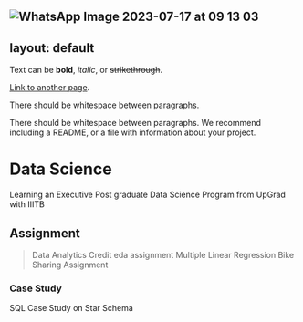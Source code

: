 ![WhatsApp Image 2023-07-17 at 09 13 03](https://github.com/koli-pravin/minimal/assets/154734416/76bffdcf-a2e9-4605-b470-69c1060724fa)
---
layout: default
---

Text can be **bold**, _italic_, or ~~strikethrough~~.

[Link to another page](./another-page.html).

There should be whitespace between paragraphs.

There should be whitespace between paragraphs. We recommend including a README, or a file with information about your project.

# Data Science

Learning an Executive Post graduate Data Science Program from UpGrad with IIITB

## Assignment

>Data Analytics Credit eda assignment 
>Multiple Linear Regression Bike Sharing Assignment

### Case Study

SQL Case Study on Star Schema

